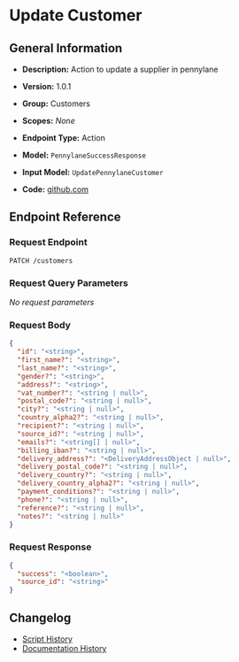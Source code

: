 <!-- BEGIN GENERATED CONTENT -->
# Update Customer

## General Information

- **Description:** Action to update a supplier in pennylane

- **Version:** 1.0.1
- **Group:** Customers
- **Scopes:** _None_
- **Endpoint Type:** Action
- **Model:** `PennylaneSuccessResponse`
- **Input Model:** `UpdatePennylaneCustomer`
- **Code:** [github.com](https://github.com/NangoHQ/integration-templates/tree/main/integrations/pennylane/actions/update-customer.ts)


## Endpoint Reference

### Request Endpoint

`PATCH /customers`

### Request Query Parameters

_No request parameters_

### Request Body

```json
{
  "id": "<string>",
  "first_name?": "<string>",
  "last_name?": "<string>",
  "gender?": "<string>",
  "address?": "<string>",
  "vat_number?": "<string | null>",
  "postal_code?": "<string | null>",
  "city?": "<string | null>",
  "country_alpha2?": "<string | null>",
  "recipient?": "<string | null>",
  "source_id?": "<string | null>",
  "emails?": "<string[] | null>",
  "billing_iban?": "<string | null>",
  "delivery_address?": "<DeliveryAddressObject | null>",
  "delivery_postal_code?": "<string | null>",
  "delivery_country?": "<string | null>",
  "delivery_country_alpha2?": "<string | null>",
  "payment_conditions?": "<string | null>",
  "phone?": "<string | null>",
  "reference?": "<string | null>",
  "notes?": "<string | null>"
}
```

### Request Response

```json
{
  "success": "<boolean>",
  "source_id": "<string>"
}
```

## Changelog

- [Script History](https://github.com/NangoHQ/integration-templates/commits/main/integrations/pennylane/actions/update-customer.ts)
- [Documentation History](https://github.com/NangoHQ/integration-templates/commits/main/integrations/pennylane/actions/update-customer.md)

<!-- END  GENERATED CONTENT -->

